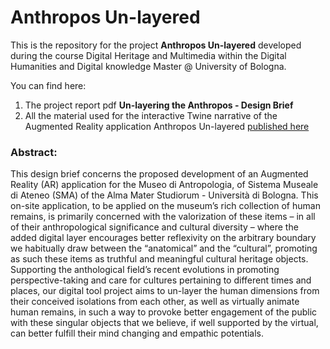 # Anthropos Un-layered

This is the repository for the project **Anthropos Un-layered** developed during the course Digital Heritage and Multimedia within the Digital Humanities and Digital knowledge Master @ University of Bologna. 

You can find here:
1. The project report pdf **Un-layering the Anthropos - Design Brief**
2. All the material used for the interactive Twine narrative of the Augmented Reality application Anthropos Un-layered
<a href="https://maddagh.github.io/twine/">published here</a>

### Abstract:

This design brief concerns the proposed development of an Augmented Reality (AR) application for the 
Museo di Antropologia, of Sistema Museale di Ateneo (SMA) of the Alma Mater Studiorum - Università di 
Bologna. This on-site application, to be applied on the museum’s rich collection of human remains, is 
primarily concerned with the valorization of these items – in all of their anthropological significance and 
cultural diversity – where the added digital layer encourages better reflexivity on the arbitrary boundary 
we habitually draw between the “anatomical” and the “cultural”, promoting as such these items as truthful 
and meaningful cultural heritage objects. Supporting the anthological field’s recent evolutions in 
promoting perspective-taking and care for cultures pertaining to different times and places, our digital 
tool project aims to un-layer the human dimensions from their conceived isolations from each other, as 
well as virtually animate human remains, in such a way to provoke better engagement of the public with 
these singular objects that we believe, if well supported by the virtual, can better fulfill their mind
changing and empathic potentials. 


